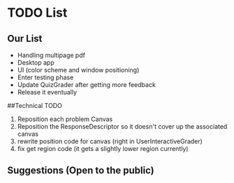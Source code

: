 # TODO List

## Our List
- Handling multipage pdf
- Desktop app
- UI (color scheme and window positioning)
- Enter testing phase
- Update QuizGrader after getting more feedback
- Release it eventually

##Technical TODO
1. Reposition each problem Canvas
2. Reposition the ResponseDescriptor so it doesn't cover up the associated canvas
3. rewrite position code for canvas (right in UserInteractiveGrader)
4. fix get region code (it gets a slightly lower region currently)

## Suggestions (Open to the public)
    
